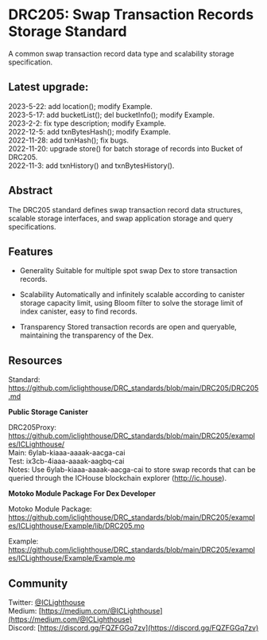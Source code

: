 
# DRC205: Swap Transaction Records Storage Standard
A common swap transaction record data type and scalability storage specification.
 
## Latest upgrade: 

2023-5-22: add location(); modify Example.  
2023-5-17: add bucketList(); del bucketInfo(); modify Example.  
2023-2-2: fix type description; modify Example.  
2022-12-5: add txnBytesHash(); modify Example.  
2022-11-28: add txnHash(); fix bugs.   
2022-11-20: upgrade store() for batch storage of records into Bucket of DRC205.  
2022-11-3: add txnHistory() and txnBytesHistory().

## Abstract
The DRC205 standard defines swap transaction record data structures, scalable storage interfaces, and swap application storage and query specifications.

## Features

* Generality
Suitable for multiple spot swap Dex to store transaction records.

* Scalability
Automatically and infinitely scalable according to canister storage capacity limit, using Bloom filter to solve the storage limit of index canister, easy to find records.

* Transparency
Stored transaction records are open and queryable, maintaining the transparency of the Dex.


## Resources

Standard: https://github.com/iclighthouse/DRC_standards/blob/main/DRC205/DRC205.md   

**Public Storage Canister**

DRC205Proxy: https://github.com/iclighthouse/DRC_standards/blob/main/DRC205/examples/ICLighthouse/  
Main: 6ylab-kiaaa-aaaak-aacga-cai   
Test: ix3cb-4iaaa-aaaak-aagbq-cai  
Notes: Use 6ylab-kiaaa-aaaak-aacga-cai to store swap records that can be queried through the ICHouse blockchain explorer (http://ic.house).

**Motoko Module Package For Dex Developer**

Motoko Module Package: https://github.com/iclighthouse/DRC_standards/blob/main/DRC205/examples/ICLighthouse/Example/lib/DRC205.mo

Example: https://github.com/iclighthouse/DRC_standards/blob/main/DRC205/examples/ICLighthouse/Example/Example.mo  

## Community

Twitter: [@ICLighthouse](https://twitter.com/ICLighthouse)  
Medium: [https://medium.com/@ICLighthouse](https://medium.com/@ICLighthouse)   
Discord: [https://discord.gg/FQZFGGq7zv](https://discord.gg/FQZFGGq7zv)  
